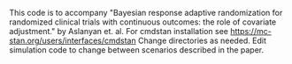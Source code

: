 This code is to accompany "Bayesian response adaptive randomization for randomized clinical trials with continuous outcomes: the role of covariate adjustment." by Aslanyan et. al.
For cmdstan installation see https://mc-stan.org/users/interfaces/cmdstan
Change directories as needed. 
Edit simulation code to change between scenarios described in the paper. 
